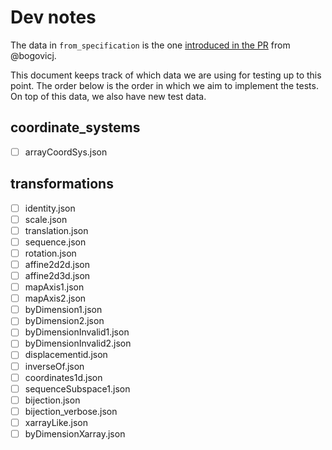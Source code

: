 # Dev notes
The data in `from_specification` is the one [introduced in the PR](https://github.com/bogovicj/ngff/tree/coord-transforms/latest/examples) from @bogovicj.

This document keeps track of which data we are using for testing up to this point. The order below is the order in which we aim to implement the tests. On top of this data, we also have new test data.

## coordinate_systems
- [ ] arrayCoordSys.json

## transformations
- [ ] identity.json
- [ ] scale.json
- [ ] translation.json
- [ ] sequence.json
- [ ] rotation.json
- [ ] affine2d2d.json
- [ ] affine2d3d.json
- [ ] mapAxis1.json
- [ ] mapAxis2.json
- [ ] byDimension1.json
- [ ] byDimension2.json
- [ ] byDimensionInvalid1.json
- [ ] byDimensionInvalid2.json
- [ ] displacementid.json
- [ ] inverseOf.json
- [ ] coordinates1d.json
- [ ] sequenceSubspace1.json
- [ ] bijection.json
- [ ] bijection_verbose.json
- [ ] xarrayLike.json
- [ ] byDimensionXarray.json

